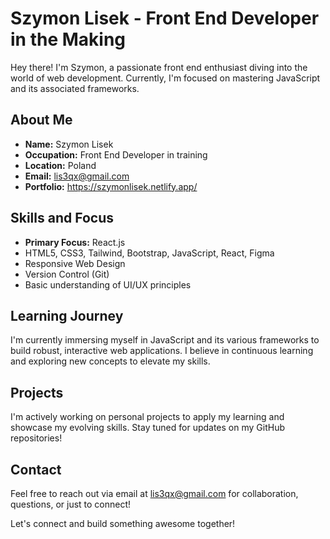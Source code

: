# Szymon Lisek - Front End Developer in the Making

Hey there! I'm Szymon, a passionate front end enthusiast diving into the world of web development. Currently, I'm focused on mastering JavaScript and its associated frameworks. 

## About Me

- **Name:** Szymon Lisek
- **Occupation:** Front End Developer in training
- **Location:** Poland
- **Email:** lis3qx@gmail.com
- **Portfolio:** https://szymonlisek.netlify.app/

## Skills and Focus

- **Primary Focus:** React.js
- HTML5, CSS3, Tailwind, Bootstrap, JavaScript, React, Figma
- Responsive Web Design
- Version Control (Git)
- Basic understanding of UI/UX principles

## Learning Journey

I'm currently immersing myself in JavaScript and its various frameworks to build robust, interactive web applications. I believe in continuous learning and exploring new concepts to elevate my skills.

## Projects

I'm actively working on personal projects to apply my learning and showcase my evolving skills. Stay tuned for updates on my GitHub repositories!

## Contact

Feel free to reach out via email at lis3qx@gmail.com for collaboration, questions, or just to connect!

Let's connect and build something awesome together!

